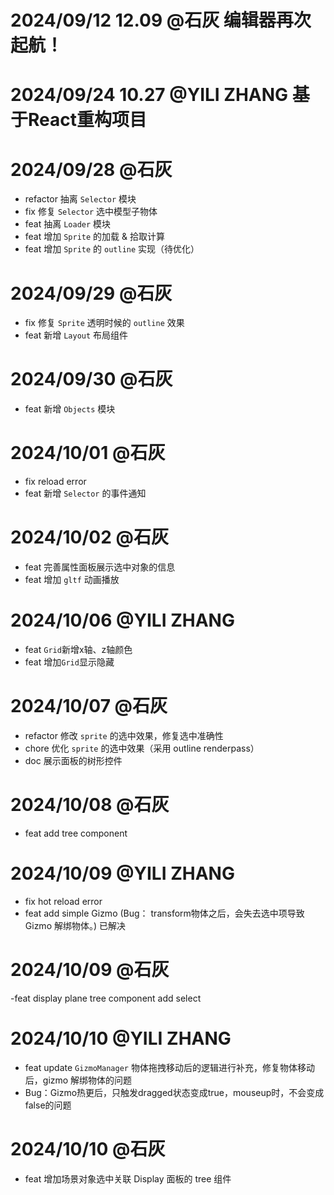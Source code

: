 # 2024/09/12 12.09 @石灰 编辑器再次起航！

# 2024/09/24 10.27 @YILI ZHANG 基于React重构项目 

# 2024/09/28 @石灰
- refactor 抽离 `Selector` 模块
- fix 修复 `Selector` 选中模型子物体
- feat 抽离 `Loader` 模块
- feat 增加 `Sprite` 的加载 & 拾取计算
- feat 增加 `Sprite` 的 `outline` 实现（待优化）

# 2024/09/29 @石灰
- fix 修复 `Sprite` 透明时候的 `outline` 效果
- feat 新增 `Layout` 布局组件

# 2024/09/30 @石灰
- feat 新增 `Objects` 模块

# 2024/10/01 @石灰
- fix reload error
- feat 新增 `Selector` 的事件通知

# 2024/10/02 @石灰
- feat 完善属性面板展示选中对象的信息
- feat 增加 `gltf` 动画播放

# 2024/10/06 @YILI ZHANG
- feat `Grid`新增x轴、z轴颜色
- feat 增加`Grid`显示隐藏

# 2024/10/07 @石灰
- refactor 修改 `sprite` 的选中效果，修复选中准确性
- chore 优化 `sprite` 的选中效果（采用 outline renderpass）
- doc 展示面板的树形控件  

# 2024/10/08 @石灰
- feat add tree component

# 2024/10/09 @YILI ZHANG
- fix hot reload error 
- feat add simple Gizmo (Bug： transform物体之后，会失去选中项导致Gizmo 解绑物体。) 已解决

# 2024/10/09 @石灰
-feat display plane tree component add select 

# 2024/10/10 @YILI ZHANG
- feat update `GizmoManager` 物体拖拽移动后的逻辑进行补充，修复物体移动后，gizmo 解绑物体的问题
- Bug：Gizmo热更后，只触发dragged状态变成true，mouseup时，不会变成false的问题

# 2024/10/10 @石灰
- feat 增加场景对象选中关联 Display 面板的 tree 组件